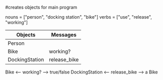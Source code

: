 #creates objects for main program

nouns = ["person", "docking station", "bike"]
verbs = ["use", "release", "working"]


Objects  | Messages
------------- | -------------
Person  |
Bike  | working?
DockingStation | release_bike

Bike <-- working? --> true/false
DockingStation <-- release_bike --> a Bike
